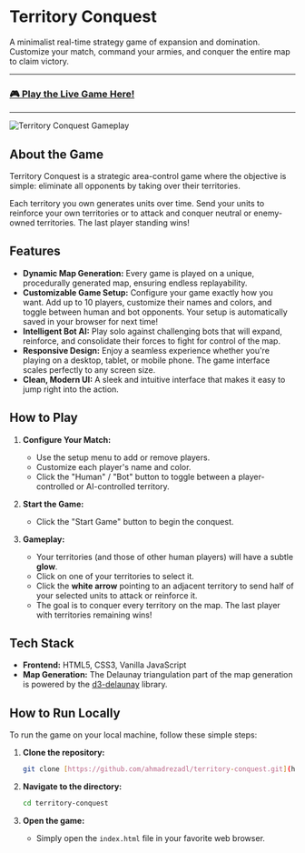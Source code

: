 # Territory Conquest

A minimalist real-time strategy game of expansion and domination. Customize your match, command your armies, and conquer the entire map to claim victory.

---

### **[🎮 Play the Live Game Here!](https://ahmadrezadl.github.io/territory-conquest/)**

---

![Territory Conquest Gameplay](https://i.imgur.com/gI2F1iL.png)

## About the Game

Territory Conquest is a strategic area-control game where the objective is simple: eliminate all opponents by taking over their territories. 

Each territory you own generates units over time. Send your units to reinforce your own territories or to attack and conquer neutral or enemy-owned territories. The last player standing wins!

## Features

-   **Dynamic Map Generation:** Every game is played on a unique, procedurally generated map, ensuring endless replayability.
-   **Customizable Game Setup:** Configure your game exactly how you want. Add up to 10 players, customize their names and colors, and toggle between human and bot opponents. Your setup is automatically saved in your browser for next time!
-   **Intelligent Bot AI:** Play solo against challenging bots that will expand, reinforce, and consolidate their forces to fight for control of the map.
-   **Responsive Design:** Enjoy a seamless experience whether you're playing on a desktop, tablet, or mobile phone. The game interface scales perfectly to any screen size.
-   **Clean, Modern UI:** A sleek and intuitive interface that makes it easy to jump right into the action.

## How to Play

1.  **Configure Your Match:**
    * Use the setup menu to add or remove players.
    * Customize each player's name and color.
    * Click the "Human" / "Bot" button to toggle between a player-controlled or AI-controlled territory.

2.  **Start the Game:**
    * Click the "Start Game" button to begin the conquest.

3.  **Gameplay:**
    * Your territories (and those of other human players) will have a subtle **glow**.
    * Click on one of your territories to select it.
    * Click the **white arrow** pointing to an adjacent territory to send half of your selected units to attack or reinforce it.
    * The goal is to conquer every territory on the map. The last player with territories remaining wins!

## Tech Stack

-   **Frontend:** HTML5, CSS3, Vanilla JavaScript
-   **Map Generation:** The Delaunay triangulation part of the map generation is powered by the [d3-delaunay](https://github.com/d3/d3-delaunay) library.

## How to Run Locally

To run the game on your local machine, follow these simple steps:

1.  **Clone the repository:**
    ```bash
    git clone [https://github.com/ahmadrezadl/territory-conquest.git](https://github.com/ahmadrezadl/territory-conquest.git)
    ```

2.  **Navigate to the directory:**
    ```bash
    cd territory-conquest
    ```

3.  **Open the game:**
    * Simply open the `index.html` file in your favorite web browser.

